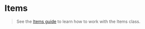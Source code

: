 # Items

> See the [Items guide](../../../guide/items-guide/) to learn how to work with the Items class.

